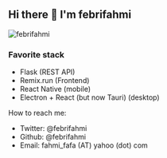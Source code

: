 ## Hi there 👋 I'm febrifahmi
<img src="https://komarev.com/ghpvc/?username=febrifahmi" alt="febrifahmi">

### Favorite stack

- Flask (REST API)
- Remix.run (Frontend)
- React Native (mobile)
- Electron + React (but now Tauri) (desktop)

How to reach me:
- Twitter: @febrifahmi
- Github: @febrifahmi
- Email: fahmi_fafa (AT) yahoo (dot) com
